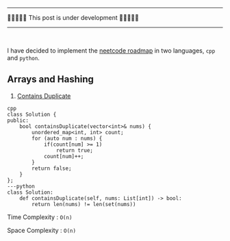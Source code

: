 <hr>
🚧🚧🚧🚧🚧 This post is under development 🚧🚧🚧🚧🚧
<hr>
<br>

I have decided to implement the [neetcode roadmap](https://neetcode.io/roadmap) in two languages, `cpp` and `python`.

## Arrays and Hashing

1. [Contains Duplicate](https://leetcode.com/problems/contains-duplicate/)

```tabs
cpp
class Solution {
public:
    bool containsDuplicate(vector<int>& nums) {
        unordered_map<int, int> count;
        for (auto num : nums) {
            if(count[num] >= 1)
                return true;
            count[num]++;
        }
        return false;
    }
};
---python
class Solution:
    def containsDuplicate(self, nums: List[int]) -> bool:
        return len(nums) != len(set(nums))
```

Time Complexity : `O(n)`

Space Complexity : `O(n)`
